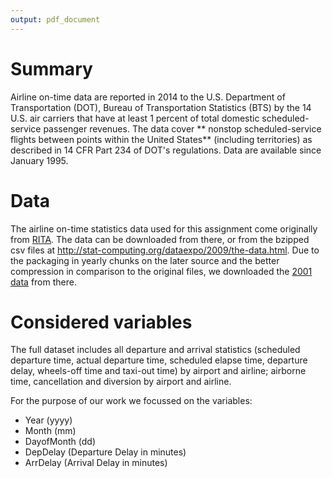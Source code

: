 ```yaml
---
output: pdf_document
---
```


# Summary

Airline on-time data are reported in 2014 to the U.S. Department of Transportation (DOT), Bureau of Transportation Statistics (BTS) by the 14 U.S. air carriers that have at least 1 percent of total domestic scheduled-service passenger revenues. The data cover ** nonstop scheduled-service flights between points within the United States** (including territories) as described in 14 CFR Part 234 of DOT's regulations. Data are available since January 1995. 

# Data

The airline on-time statistics data used for this assignment come originally from [RITA](http://www.transtats.bts.gov/OT_Delay/OT_DelayCause1.asp?pn=1). The data can be downloaded from there, or from the bzipped csv files at http://stat-computing.org/dataexpo/2009/the-data.html. Due to the packaging in yearly chunks on the later source and the better compression in comparison to the original files, we downloaded the [2001 data](http://stat-computing.org/dataexpo/2009/2001.csv.bz2) from there.

# Considered variables

The full dataset includes all departure and arrival statistics (scheduled departure time, actual departure time, scheduled elapse time, departure delay, wheels-off time and taxi-out time) by airport and airline; airborne time, cancellation and diversion by airport and airline.

For the purpose of our work we focussed on the variables:

* Year (yyyy)
* Month (mm)
* DayofMonth (dd)
* DepDelay (Departure Delay in minutes)
* ArrDelay (Arrival Delay in minutes)


